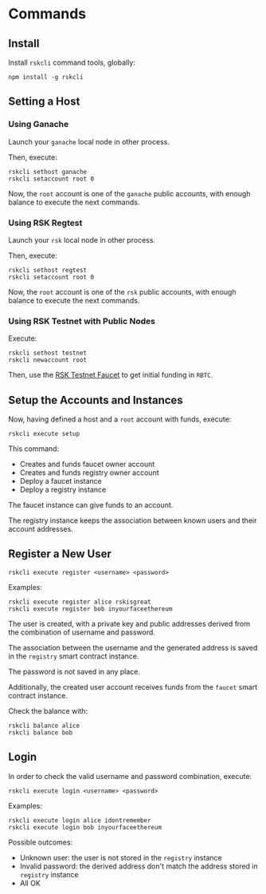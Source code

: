 # Commands

## Install

Install `rskcli` command tools, globally:

```
npm install -g rskcli
```

## Setting a Host

### Using Ganache

Launch your `ganache` local node in other process.

Then, execute:

```
rskcli sethost ganache
rskcli setaccount root 0
```

Now, the `root` account is one of the `ganache` public
accounts, with enough balance to execute the next commands.

### Using RSK Regtest

Launch your `rsk` local node in other process.

Then, execute:

```
rskcli sethost regtest
rskcli setaccount root 0
```

Now, the `root` account is one of the `rsk` public
accounts, with enough balance to execute the next commands.

### Using RSK Testnet with Public Nodes

Execute:

```
rskcli sethost testnet
rskcli newaccount root
```

Then, use the [RSK Testnet Faucet](https://faucet.rsk.co/) to
get initial funding in `RBTC`.

## Setup the Accounts and Instances

Now, having defined a host and a `root` account with
funds, execute:

```
rskcli execute setup
```

This command:
- Creates and funds faucet owner account
- Creates and funds registry owner account
- Deploy a faucet instance
- Deploy a registry instance

The faucet instance can give funds to an account.

The registry instance keeps the association between
known users and their account addresses.

## Register a New User

```
rskcli execute register <username> <password>
```

Examples:
```
rskcli execute register alice rskisgreat
rskcli execute register bob inyourfaceethereum
```

The user is created, with a private key and public addresses
derived from the combination of username and password.

The association between the username and the generated
address is saved in the `registry` smart contract instance.

The password is not saved in any place.

Additionally, the created user account receives funds
from the `faucet` smart contract instance.

Check the balance with:
```
rskcli balance alice
rskcli balance bob
```

## Login

In order to check the valid username and password combination,
execute:

```
rskcli execute login <username> <password>
```

Examples:
```
rskcli execute login alice idontremember
rskcli execute login bob inyourfaceethereum
```

Possible outcomes:

- Unknown user: the user is not stored in the `registry` instance
- Invalid password: the derived address don't match the address
stored in `registry` instance
- All OK




